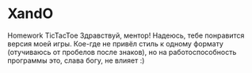 # XandO
Homework TicTacToe
Здравствуй, ментор! 
Надеюсь, тебе понравится версия моей игры.
Кое-где не привёл стиль к одному формату (отучиваюсь от пробелов после знаков), но на работоспособность программы это, слава богу, не влияет :) 
